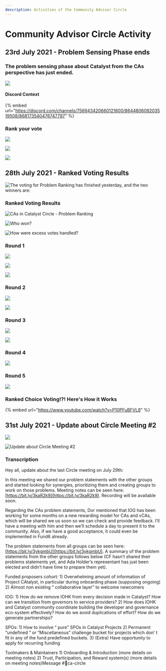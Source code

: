 ```yaml
---
description: Activities of the Community Advisor Circle
---
```


# Community Advisor Circle Activity

## 23rd July 2021 - **P**roblem Sensing Phase ends

### The problem sensing phase about Catalyst from the CAs perspective has just ended. 

![](../.gitbook/assets/2021-07-23-3-.png)

#### Discord Context

{% embed url="https://discord.com/channels/756943420660121600/864480609203519508/868173540476747797" %}

### Rank your vote

![](../.gitbook/assets/2021-07-23-2-.png)

![](../.gitbook/assets/2021-07-23-4-.png)

![](../.gitbook/assets/2021-07-23-5-.png)

## 28th July 2021 -  Ranked Voting Results

![The voting for Problem Ranking has finished yesterday, and the two winners are:](../.gitbook/assets/2021-07-28-4-.png)

### Ranked Voting Results

![CAs in Catalyst Circle - Problem Ranking](../.gitbook/assets/2021-07-28-5-.png)

![Who won?](../.gitbook/assets/2021-07-28-6-.png)

![How were excess votes handled?](../.gitbook/assets/2021-07-28-7-.png)

### Round 1

![](../.gitbook/assets/2021-07-28-8-.png)

![](../.gitbook/assets/2021-07-28-9-.png)

![](../.gitbook/assets/2021-07-28-10-.png)

### Round 2

![](../.gitbook/assets/2021-07-28-11-.png)

![](../.gitbook/assets/2021-07-28-12-.png)

### Round 3

![](../.gitbook/assets/2021-07-28-13-.png)

![](../.gitbook/assets/2021-07-28-14-.png)

### Round 4

![](../.gitbook/assets/2021-07-28-15-.png)

### Round 5

![](../.gitbook/assets/2021-07-28-16-.png)

### Ranked Choice Voting!?! Here's How it Works

{% embed url="https://www.youtube.com/watch?v=P10PFuBFVL8" %}

## 31st July 2021 - Update about Circle Meeting \#2 

![](../.gitbook/assets/2021-08-02.png)

![Update about Circle Meeting \#2 ](../.gitbook/assets/2021-08-02-1-.png)

### Transcription

Hey all, update about the last Circle meeting on July 29th:

In this meeting we shared our problem statements with the other groups and started looking for synergies, prioritizing them and creating groups to work on those problems. Meeting notes can be seen here: [https://bit.ly/3kaR2k9](https://bit.ly/3kaR2k9). Recording will be available soon. 

Regarding the CAs problem statements, Dor mentioned that IOG has been working for some months on a new rewarding model for CAs and vCAs, which will be shared we us soon so we can check and provide feedback. I’ll have a meeting with him and then we’ll schedule a day to present it to the community. Also, if we have a good acceptance, it could even be implemented in Fund6 already. 

The problem statements from all groups can be seen here: [https://bit.ly/3ykgmbU](https://bit.ly/3ykgmbU). A summary of the problem statements from the other groups follows below \(CF hasn’t shared their problems statements yet, and Ada Holder’s representant has just been elected and didn’t have time to prepare them yet\). 

Funded proposers cohort: 1\) Overwhelming amount of information of Project CAtalyst, in particular during onboarding phase \(supposing ongoing\) 2\) Almost non existing “ collaborative layer” to welcome newcomers

IOG: 1\) How do we remove IOHK from every decision made in Catalyst? How can we transition from governors to service providers? 2\) How does IOHK and Catalyst community coordinate building the developer and governance eco-system effectively? How do we avoid duplications of effort? How do we generate partnerships? 

SPOs: 1\) How to involve “ pure” SPOs in Catalyst Projects 2\) Permanent “undefined “ or “Miscellaneous” challenge bucket for projects which don’ t fit in any of the fund predefined buckets. 3\) \(Extra\) Have opportunity to apply for recurring funding 

Toolmakers & Maintainers 1\) Onboarding & Introduction \(more details on meeting notes\) 2\) Trust, Participation, and Reward system\(s\) \(more details on meeting notes\)Message \#🔸ca-circle  


